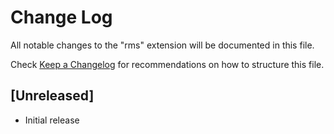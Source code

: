 # Change Log

All notable changes to the "rms" extension will be documented in this file.

Check [Keep a Changelog](http://keepachangelog.com/) for recommendations on how to structure this file.

## [Unreleased]

- Initial release